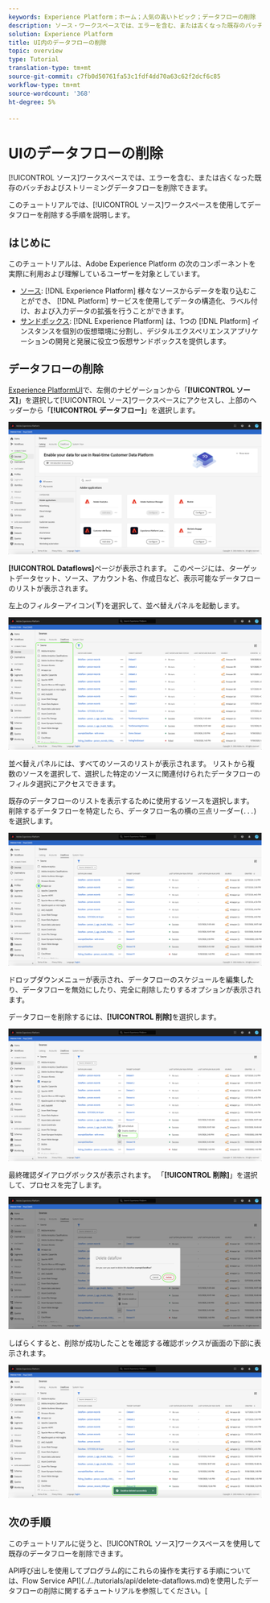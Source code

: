 ```yaml
---
keywords: Experience Platform；ホーム；人気の高いトピック；データフローの削除
description: ソース・ワークスペースでは、エラーを含む、または古くなった既存のバッチおよびストリーミング・データ・フローを削除できます。
solution: Experience Platform
title: UI内のデータフローの削除
topic: overview
type: Tutorial
translation-type: tm+mt
source-git-commit: c7fb0d50761fa53c1fdf4dd70a63c62f2dcf6c85
workflow-type: tm+mt
source-wordcount: '368'
ht-degree: 5%

---
```



# UIのデータフローの削除

[!UICONTROL ソース]ワークスペースでは、エラーを含む、または古くなった既存のバッチおよびストリーミングデータフローを削除できます。

このチュートリアルでは、[!UICONTROL ソース]ワークスペースを使用してデータフローを削除する手順を説明します。

## はじめに

このチュートリアルは、Adobe Experience Platform の次のコンポーネントを実際に利用および理解しているユーザーを対象としています。

- [ソース](../../home.md): [!DNL Experience Platform] 様々なソースからデータを取り込むことができ、 [!DNL Platform] サービスを使用してデータの構造化、ラベル付け、および入力データの拡張を行うことができます。
- [サンドボックス](../../../sandboxes/home.md): [!DNL Experience Platform] は、1つの [!DNL Platform] インスタンスを個別の仮想環境に分割し、デジタルエクスペリエンスアプリケーションの開発と発展に役立つ仮想サンドボックスを提供します。

## データフローの削除

[Experience PlatformUI](https://platform.adobe.com)で、左側のナビゲーションから「**[!UICONTROL ソース]**」を選択して[!UICONTROL ソース]ワークスペースにアクセスし、上部のヘッダーから「**[!UICONTROL データフロー]**」を選択します。

![カタログ](../../images/tutorials/delete/catalog.png)

**[!UICONTROL Dataflows]**&#x200B;ページが表示されます。 このページには、ターゲットデータセット、ソース、アカウント名、作成日など、表示可能なデータフローのリストが表示されます。

左上のフィルターアイコン(![filter-icon](../../images/tutorials/delete/filter.png))を選択して、並べ替えパネルを起動します。

![データフロー](../../images/tutorials/delete/dataflows.png)

並べ替えパネルには、すべてのソースのリストが表示されます。 リストから複数のソースを選択して、選択した特定のソースに関連付けられたデータフローのフィルタ選択にアクセスできます。

既存のデータフローのリストを表示するために使用するソースを選択します。 削除するデータフローを特定したら、データフロー名の横の三点リーダー(`...`)を選択します。

![dataflows-filter](../../images/tutorials/delete/dataflows-filter.png)

ドロップダウンメニューが表示され、データフローのスケジュールを編集したり、データフローを無効にしたり、完全に削除したりするオプションが表示されます。

データフローを削除するには、**[!UICONTROL 削除]**&#x200B;を選択します。

![次を削除します。](../../images/tutorials/delete/delete.png)

最終確認ダイアログボックスが表示されます。 「**[!UICONTROL 削除]**」を選択して、プロセスを完了します。

![confirm](../../images/tutorials/delete/confirm.png)

しばらくすると、削除が成功したことを確認する確認ボックスが画面の下部に表示されます。

![確認された](../../images/tutorials/delete/confirmed.png)

## 次の手順

このチュートリアルに従うと、[!UICONTROL ソース]ワークスペースを使用して既存のデータフローを削除できます。

API呼び出しを使用してプログラム的にこれらの操作を実行する手順については、Flow Service API](../../tutorials/api/delete-dataflows.md)を使用したデータフローの削除に関するチュートリアルを参照してください。[